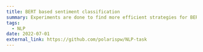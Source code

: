 ```yaml
---
title: BERT based sentiment classification
summary: Experiments are done to find more efficient strategies for BERT fine-tuning. With these methods, the performance of our model on test dataset is improved from 87% to 94%.
tags:
  - NLP
date: 2022-07-01
external_link: https://github.com/polarispw/NLP-task
---
```

